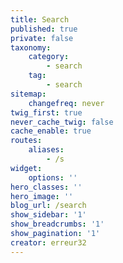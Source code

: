 ```yaml
---
title: Search
published: true
private: false
taxonomy:
    category:
        - search
    tag:
        - search
sitemap:
    changefreq: never
twig_first: true
never_cache_twig: false
cache_enable: true
routes:
    aliases:
        - /s
widget:
    options: ''
hero_classes: ''
hero_image: ''
blog_url: /search
show_sidebar: '1'
show_breadcrumbs: '1'
show_pagination: '1'
creator: erreur32
---
```


